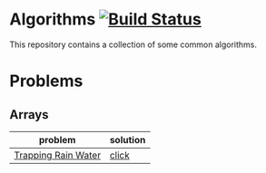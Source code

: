 Algorithms [![Build Status](https://travis-ci.org/pedrovgs/Algorithms.svg?branch=master)](https://travis-ci.org/pedrovgs/Algorithms)
==========

This repository contains a collection of some common algorithms. 


# Problems

## Arrays

| problem                                                                                                                                                                                 | solution                                                                                                                                                                              |
|-----------------------------------------------------------------------------------------------------------------------------------------------------------------------------------------|---------------------------------------------------------------------------------------------------------------------------------------------------------------------------------------|
| [Trapping Rain Water](https://leetcode.com/problems/trapping-rain-water/)                                                                                                                         | [click](https://github.com/axax/algorithms/blob/master/src/TrappingRainWater/Main.java)                                                                                                                   |
